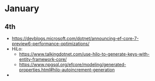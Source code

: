 # January

## 4th
- https://devblogs.microsoft.com/dotnet/announcing-ef-core-7-preview6-performance-optimizations/
- HiLo:
  - https://www.talkingdotnet.com/use-hilo-to-generate-keys-with-entity-framework-core/ 
  - https://www.npgsql.org/efcore/modeling/generated-properties.html#hilo-autoincrement-generation
-  
